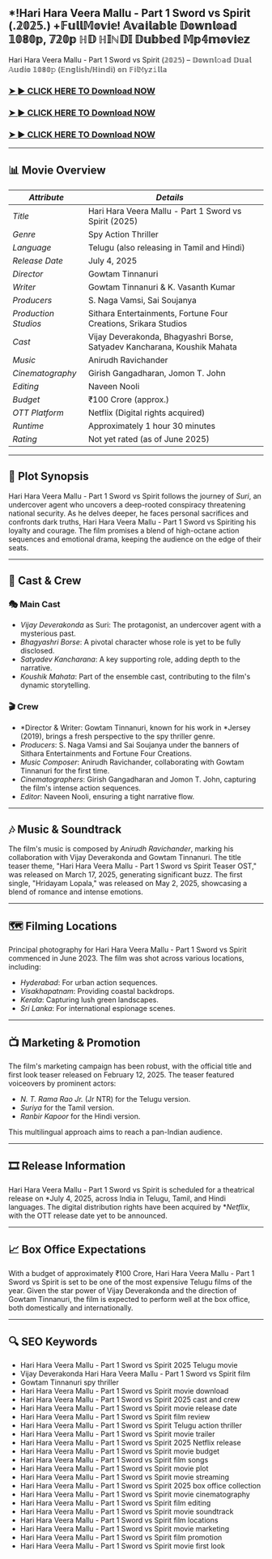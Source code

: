 ## *!Hari Hara Veera Mallu - Part 1 Sword vs Spirit (.𝟚𝟘𝟚𝟝.) +𝔽𝕦𝕝𝕝𝕄𝕠𝕧𝕚𝕖! 𝔸𝕧𝕒𝕚𝕝𝕒𝕓𝕝𝕖 𝔻𝕠𝕨𝕟𝕝𝕠𝕒𝕕 𝟙𝟘𝟠𝟘𝕡, 𝟟𝟚𝟘𝕡 ℍ𝔻 ℍ𝕀ℕ𝔻𝕀 𝔻𝕦𝕓𝕓𝕖𝕕 𝕄𝕡𝟜𝕞𝕠𝕧𝕚𝕖𝕫

Hari Hara Veera Mallu - Part 1 Sword vs Spirit (𝟚𝟘𝟚𝟝) – 𝔻𝕠𝕨𝕟𝕝𝚘𝕒𝕕 𝔻𝕦𝕒𝕝 𝔸𝕦𝕕𝕚𝕠 𝟙𝟘𝟠𝟘𝚙 (𝔼𝕟𝕘𝕝𝕚𝕤𝕙/ℍ𝕚𝕟𝕕𝕚) 𝕠𝕟 𝔽𝕚𝕝𝙼𝕪𝕫𝚒𝕝𝕝𝕒

### <a href="" rel="nofollow">➤ ► CLICK HERE TO Download NOW</a>

### <a href="" rel="nofollow">➤ ► CLICK HERE TO Download NOW</a>

### <a href="" rel="nofollow">➤ ► CLICK HERE TO Download NOW</a>

---

## 📊 Movie Overview

| *Attribute*          | *Details*                                                              |                                                                                                                                  |
| ---------------------- | ------------------------------------------------------------------------ | -------------------------------------------------------------------------------------------------------------------------------- |
| *Title*              | Hari Hara Veera Mallu - Part 1 Sword vs Spirit (2025)                                                           |                                                                                                                                  |
| *Genre*              | Spy Action Thriller                                                      |                                                                                                                                  |
| *Language*           | Telugu (also releasing in Tamil and Hindi)                               |                                                                                                                                  |
| *Release Date*       | July 4, 2025                                                             |                                                                                                                                  |
| *Director*           | Gowtam Tinnanuri                                                         |                                                                                                                                  |
| *Writer*             | Gowtam Tinnanuri & K. Vasanth Kumar                                      |                                                                                                                                  |
| *Producers*          | S. Naga Vamsi, Sai Soujanya                                              |                                                                                                                                  |
| *Production Studios* | Sithara Entertainments, Fortune Four Creations, Srikara Studios          |                                                                                                                                  |
| *Cast*               | Vijay Deverakonda, Bhagyashri Borse, Satyadev Kancharana, Koushik Mahata |                                                                                                                                  |
| *Music*              | Anirudh Ravichander                                                      |                                                                                                                                  |
| *Cinematography*     | Girish Gangadharan, Jomon T. John                                        |                                                                                                                                  |
| *Editing*            | Naveen Nooli                                                             |                                                                                                                                  |
| *Budget*             | ₹100 Crore (approx.)                                                     |                                                                                                                                  |
| *OTT Platform*       | Netflix (Digital rights acquired)                                        |                                                                                                                                  |
| *Runtime*            | Approximately 1 hour 30 minutes                                          |                                                                                                                                  |
| *Rating*             | Not yet rated (as of June 2025)                                          |  |

---

## 🎥 Plot Synopsis

Hari Hara Veera Mallu - Part 1 Sword vs Spirit follows the journey of *Suri*, an undercover agent who uncovers a deep-rooted conspiracy threatening national security. As he delves deeper, he faces personal sacrifices and confronts dark truths, Hari Hara Veera Mallu - Part 1 Sword vs Spiriting his loyalty and courage. The film promises a blend of high-octane action sequences and emotional drama, keeping the audience on the edge of their seats.

---

## 👥 Cast & Crew

### 🎭 Main Cast

* *Vijay Deverakonda* as Suri: The protagonist, an undercover agent with a mysterious past.
* *Bhagyashri Borse*: A pivotal character whose role is yet to be fully disclosed.
* *Satyadev Kancharana*: A key supporting role, adding depth to the narrative.
* *Koushik Mahata*: Part of the ensemble cast, contributing to the film's dynamic storytelling.

### 🎬 Crew

* *Director & Writer: Gowtam Tinnanuri, known for his work in *Jersey (2019), brings a fresh perspective to the spy thriller genre.
* *Producers*: S. Naga Vamsi and Sai Soujanya under the banners of Sithara Entertainments and Fortune Four Creations.
* *Music Composer*: Anirudh Ravichander, collaborating with Gowtam Tinnanuri for the first time.
* *Cinematographers*: Girish Gangadharan and Jomon T. John, capturing the film's intense action sequences.
* *Editor*: Naveen Nooli, ensuring a tight narrative flow.

---

## 🎶 Music & Soundtrack

The film's music is composed by *Anirudh Ravichander*, marking his collaboration with Vijay Deverakonda and Gowtam Tinnanuri. The title teaser theme, "Hari Hara Veera Mallu - Part 1 Sword vs Spirit Teaser OST," was released on March 17, 2025, generating significant buzz. The first single, "Hridayam Lopala," was released on May 2, 2025, showcasing a blend of romance and intense emotions.

---

## 🗺 Filming Locations

Principal photography for Hari Hara Veera Mallu - Part 1 Sword vs Spirit commenced in June 2023. The film was shot across various locations, including:

* *Hyderabad*: For urban action sequences.
* *Visakhapatnam*: Providing coastal backdrops.
* *Kerala*: Capturing lush green landscapes.
* *Sri Lanka*: For international espionage scenes.

---

## 📺 Marketing & Promotion

The film's marketing campaign has been robust, with the official title and first look teaser released on February 12, 2025. The teaser featured voiceovers by prominent actors:

* *N. T. Rama Rao Jr.* (Jr NTR) for the Telugu version.
* *Suriya* for the Tamil version.
* *Ranbir Kapoor* for the Hindi version.

This multilingual approach aims to reach a pan-Indian audience.

---

## 🎞 Release Information

Hari Hara Veera Mallu - Part 1 Sword vs Spirit is scheduled for a theatrical release on *July 4, 2025, across India in Telugu, Tamil, and Hindi languages. The digital distribution rights have been acquired by **Netflix*, with the OTT release date yet to be announced.

---

## 📈 Box Office Expectations

With a budget of approximately ₹100 Crore, Hari Hara Veera Mallu - Part 1 Sword vs Spirit is set to be one of the most expensive Telugu films of the year. Given the star power of Vijay Deverakonda and the direction of Gowtam Tinnanuri, the film is expected to perform well at the box office, both domestically and internationally.

---

## 🔍 SEO Keywords

* Hari Hara Veera Mallu - Part 1 Sword vs Spirit 2025 Telugu movie
* Vijay Deverakonda Hari Hara Veera Mallu - Part 1 Sword vs Spirit film
* Gowtam Tinnanuri spy thriller
* Hari Hara Veera Mallu - Part 1 Sword vs Spirit movie download
* Hari Hara Veera Mallu - Part 1 Sword vs Spirit 2025 cast and crew
* Hari Hara Veera Mallu - Part 1 Sword vs Spirit movie release date
* Hari Hara Veera Mallu - Part 1 Sword vs Spirit film review
* Hari Hara Veera Mallu - Part 1 Sword vs Spirit Telugu action thriller
* Hari Hara Veera Mallu - Part 1 Sword vs Spirit movie trailer
* Hari Hara Veera Mallu - Part 1 Sword vs Spirit 2025 Netflix release
* Hari Hara Veera Mallu - Part 1 Sword vs Spirit movie budget
* Hari Hara Veera Mallu - Part 1 Sword vs Spirit film songs
* Hari Hara Veera Mallu - Part 1 Sword vs Spirit movie plot
* Hari Hara Veera Mallu - Part 1 Sword vs Spirit movie streaming
* Hari Hara Veera Mallu - Part 1 Sword vs Spirit 2025 box office collection
* Hari Hara Veera Mallu - Part 1 Sword vs Spirit movie cinematography
* Hari Hara Veera Mallu - Part 1 Sword vs Spirit film editing
* Hari Hara Veera Mallu - Part 1 Sword vs Spirit movie soundtrack
* Hari Hara Veera Mallu - Part 1 Sword vs Spirit film locations
* Hari Hara Veera Mallu - Part 1 Sword vs Spirit movie marketing
* Hari Hara Veera Mallu - Part 1 Sword vs Spirit film promotion
* Hari Hara Veera Mallu - Part 1 Sword vs Spirit movie first look
